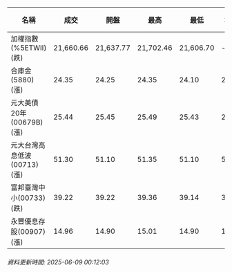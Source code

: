 | 名稱 | 成交 | 開盤 | 最高 | 最低 | 均價 | 成交金額(億) | 昨收 | 漲跌幅 | 漲跌 | 總量 | 昨量 | 振幅 |
| -------- | -------- | -------- | -------- |-------- | -------- | -------- |-------- |-------- |-------- | -------- | -------- |-------- |
|加權指數(%5ETWII) (跌)|21,660.66|21,637.77|21,702.46|21,606.70|-|2,947.52|21,674.43|0.06%|13.77|5,212,184|0|0.44%|
|合庫金(5880) (漲)|24.35|24.25|24.35|24.10|24.26|1.32|24.05|1.25%|0.30|5,452|7,230|1.04%|
|元大美債20年(00679B) (漲)|25.44|25.45|25.49|25.43|25.45|5.77|25.42|0.08%|0.02|22,672|38,312|0.24%|
|元大台灣高息低波(00713) (漲)|51.30|51.10|51.35|51.10|51.27|4.27|51.10|0.39%|0.20|8,329|10,337|0.49%|
|富邦臺灣中小(00733) (跌)|39.22|39.22|39.36|39.14|39.20|0.215|39.24|0.05%|0.02|548|418|0.56%|
|永豐優息存股(00907) (漲)|14.96|14.90|15.01|14.90|14.97|0.265|14.90|0.40%|0.06|1,768|2,609|0.74%|
###### 資料更新時間: 2025-06-09 00:12:03